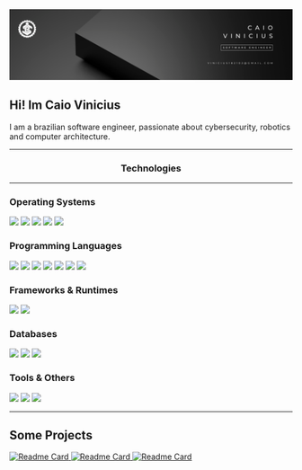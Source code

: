 <!--[ IMAGES ]-->
<div>
  <img src="./img1.png"/>
</div>

<!--[ DESCRIPTION ]-->
## Hi! Im Caio Vinicius
I am a brazilian software engineer, passionate about cybersecurity, robotics and computer architecture.

---

<!--[ TECHNOLOGIES ]-->
<h3 align="center" style="font-weigth: bold;">Technologies</h3>

---

### Operating Systems
<div>
  <img height="50em" src="https://devicon-website.vercel.app/api/linux/plain.svg?color=%23FFFFFF"/>
  <img height="50em" src="https://devicon-website.vercel.app/api/android/plain.svg?color=%23FFFFFF"/>
  <img height="50em" src="https://devicon-website.vercel.app/api/debian/plain.svg?color=%23FFFFFF"/>
  <img height="50em" src="https://devicon-website.vercel.app/api/ubuntu/plain.svg?color=%23FFFFFF"/>
  <img height="50em" src="https://devicon-website.vercel.app/api/unix/original.svg?color=%23FFFFFF"/>
</div>

### Programming Languages
<div>
  <img height="50em" src="https://devicon-website.vercel.app/api/cplusplus/plain.svg?color=%23FFFFFF"/>
  <img height="50em" src="https://devicon-website.vercel.app/api/c/plain.svg?color=%23FFFFFF"/>
  <img height="50em" src="https://devicon-website.vercel.app/api/bash/plain.svg?color=%23FFFFFF"/>
  <img height="50em" src="https://devicon-website.vercel.app/api/javascript/plain.svg?color=%23FFFFFF"/>
  <img height="50em" src="https://devicon-website.vercel.app/api/lua/plain-wordmark.svg?color=%23FFFFFF"/>
  <img height="50em" src="https://devicon-website.vercel.app/api/php/plain.svg?color=%23FFFFFF"/>
  <img height="50em" src="https://devicon-website.vercel.app/api/python/plain.svg?color=%23FFFFFF"/>
</div>

### Frameworks & Runtimes
<div>
  <img height="50em" src="https://devicon-website.vercel.app/api/dotnetcore/plain.svg?color=%23FFFFFF"/>
  <img height="50em" src="https://devicon-website.vercel.app/api/spring/plain.svg?color=%23FFFFFF"/>
</div>

### Databases
<div>
  <img height="50em" src="https://devicon-website.vercel.app/api/mysql/plain.svg?color=%23FFFFFF"/>
  <img height="50em" src="https://devicon-website.vercel.app/api/mongodb/plain-wordmark.svg?color=%23FFFFFF"/>
  <img height="50em" src="https://devicon-website.vercel.app/api/sqlite/plain-wordmark.svg?color=%23FFFFFF"/>
</div>

### Tools & Others
<div>
  <img height="50em" src="https://devicon-website.vercel.app/api/arduino/plain.svg?color=%23FFFFFF"/>
  <img height="50em" src="https://devicon-website.vercel.app/api/apache/line.svg?color=%23FFFFFF"/>
  <img height="50em" src="https://devicon-website.vercel.app/api/gcc/plain.svg?color=%23FFFFFF"/>
</div>

---
<!--[ PROJECTS ]-->
## Some Projects

<a height="50em" href="https://github.com/cvinicius369/Studying_EternalBlue">
  <img src="https://github-readme-stats.vercel.app/api/pin/?username=cvinicius369&repo=Studying_EternalBlue&theme=tokyonight&hide_border=true" alt="Readme Card"/>
</a>
<a height="50em" href="https://github.com/cvinicius369/SimpleOS">
  <img src="https://github-readme-stats.vercel.app/api/pin/?username=cvinicius369&repo=SimpleOS&theme=tokyonight&hide_border=true" alt="Readme Card"/>
</a>
<a height="50em" href="https://github.com/cvinicius369/leitor_csv">
  <img src="https://github-readme-stats.vercel.app/api/pin/?username=cvinicius369&repo=leitor_csv&theme=tokyonight&hide_border=true" alt="Readme Card"/>
</a>
